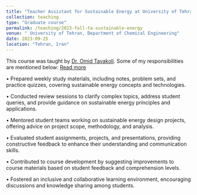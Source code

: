 ```yaml
---
title: "Teacher Assistant for Sustainable Energy at University of Tehran"
collection: teaching
type: "Graduate course"
permalink: /teaching/2023-fall-ta-sustainable-energy
venue: " University of Tehran, Department of Chemical Engineering"
date: 2023-09-25
location: "Tehran, Iran"
---
```

This course was taught by <a href="https://scholar.google.com/citations?user=IVZdp4MAAAAJ&hl=en">Dr. Omid Tavakoli</a>. Some of my responsibilities are mentioned below:
<a href="https://shahabdavoudi.github.io/teaching/2023-fall-ta-sustainable-energy" rel="permalink">Read more</a>

•	Prepared weekly study materials, including notes, problem sets, and practice quizzes, covering sustainable energy concepts and technologies.

•	Conducted review sessions to clarify complex topics, address student queries, and provide guidance on sustainable energy principles and applications.

•	Mentored student teams working on sustainable energy design projects, offering advice on project scope, methodology, and analysis.

•	Evaluated student assignments, projects, and presentations, providing constructive feedback to enhance their understanding and communication skills.


•	Contributed to course development by suggesting improvements to course materials based on student feedback and comprehension levels.

•	Fostered an inclusive and collaborative learning environment, encouraging discussions and knowledge sharing among students.





